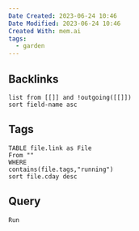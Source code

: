 ```yaml
---
Date Created: 2023-06-24 10:46
Date Modified: 2023-06-24 10:46
Created With: mem.ai
tags:
  - garden
---
```

## Backlinks
```dataview 
list from [[]] and !outgoing([[]]) 
sort field-name asc
```
## Tags

``` dataview
TABLE file.link as File
From ""
WHERE 
contains(file.tags,"running")
sort file.cday desc
```

## Query
```query
Run
```
